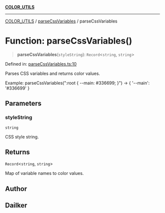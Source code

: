[**COLOR_UTILS**](../../README.md)

***

[COLOR_UTILS](../../README.md) / [parseCssVariables](../README.md) / parseCssVariables

# Function: parseCssVariables()

> **parseCssVariables**(`styleString`): `Record`\<`string`, `string`\>

Defined in: [parseCssVariables.ts:10](https://github.com/dailker/everyutil-js/blob/7799f3f003cb23f425be3f1c83c38483e2648188/src/color/parseCssVariables.ts#L10)

Parses CSS variables and returns color values.

Example: parseCssVariables(":root { --main: #336699; }") → { '--main': '#336699' }

## Parameters

### styleString

`string`

CSS style string.

## Returns

`Record`\<`string`, `string`\>

Map of variable names to color values.

## Author

## Dailker
